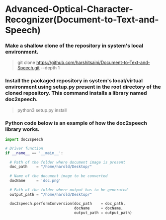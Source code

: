 # Advanced-Optical-Character-Recognizer(Document-to-Text-and-Speech)

### Make a shallow clone of the repository in system's local environment.
> git clone https://github.com/harshitsaini/Document-to-Text-and-Speech.git --depth 1

### Install the packaged repository in system's local/virtual environment using setup.py present in the root directory of the cloned repository. This command installs a library named doc2speech.
> python3 setup.py install

### Python code below is an example of how the doc2speech library works.

```python
import doc2speech

# Driver function
if __name__ == '__main__':
  
  # Path of the folder where document image is present
  doc_path    = "/home/harold/Desktop/"
  
  # Name of the document image to be converted
  docName     = 'doc.png'
  
  # Path of the folder where output has to be generated
  output_path = "/home/harold/Desktop/"
   
  doc2speech.performConversion(doc_path    = doc_path,
                               docName     = docName,
                               output_path = output_path)
```
